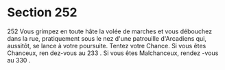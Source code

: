 # Section 252

252
Vous grimpez en toute hâte la volée de marches et vous
débouchez dans la rue, pratiquement sous le nez d'une patrouille
d'Arcadiens qui, aussitôt, se lance à votre poursuite. Tentez votre
Chance. Si vous êtes Chanceux, ren dez-vous au 233 . Si vous êtes
Malchanceux, rendez -vous au 330 .